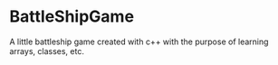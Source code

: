 # BattleShipGame
A little battleship game created with c++ with the purpose of learning arrays, classes, etc.
